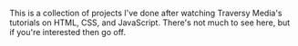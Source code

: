 This is a collection of projects I've done after watching Traversy Media's tutorials on HTML, CSS, and JavaScript. There's not much to see here, but if you're interested then go off.

